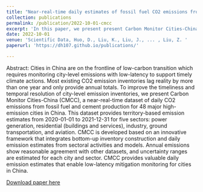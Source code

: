 ```yaml
---
title: "Near-real-time daily estimates of fossil fuel CO2 emissions from major high-emission cities in China"
collection: publications
permalink: /publication/2022-10-01-cmcc
excerpt: 'In this paper, we present present Carbon Monitor Cities-China (CMCC), a near-real-time dataset of daily CO2 emissions from fossil fuel and cement production for 48 major high-emission cities in China. CMCC is developed based on an innovative framework that integrates bottom-up inventory construction and daily emission estimates from sectoral activities and models.'
date: 2022-10-01
venue: 'Scientific Data, Huo, D., Liu, K., Liu, J., ... , Liu, Z. '
paperurl: 'https://dh107.github.io/publications/'

---
```

Abstract: Cities in China are on the frontline of low-carbon transition which requires monitoring city-level emissions with low-latency to support timely climate actions. Most existing CO2 emission inventories lag reality by more than one year and only provide annual totals. To improve the timeliness and temporal resolution of city-level emission inventories, we present Carbon Monitor Cities-China (CMCC), a near-real-time dataset of daily CO2 emissions from fossil fuel and cement production for 48 major high-emission cities in China. This dataset provides territory-based emission estimates from 2020-01-01 to 2021-12-31 for five sectors: power generation, residential (buildings and services), industry, ground transportation, and aviation. CMCC is developed based on an innovative framework that integrates bottom-up inventory construction and daily emission estimates from sectoral activities and models. Annual emissions show reasonable agreement with other datasets, and uncertainty ranges are estimated for each city and sector. CMCC provides valuable daily emission estimates that enable low-latency mitigation monitoring for cities in China.

[Download paper here](https://dh107.github.io/publications/)

